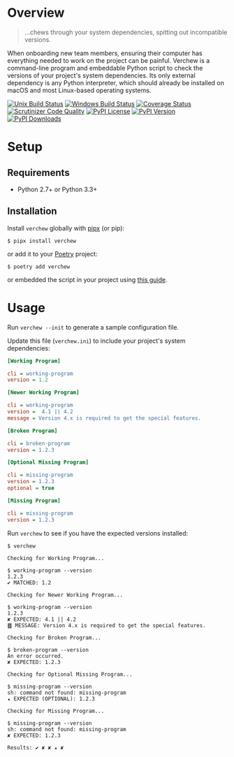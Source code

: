 # Overview

> ...chews through your system dependencies, spitting out incompatible versions.

When onboarding new team members, ensuring their computer has everything needed to work on the project can be painful. Verchew is a command-line program and embeddable Python script to check the versions of your project's system dependencies. Its only external dependency is any Python interpreter, which should already be installed on macOS and most Linux-based operating systems.

[![Unix Build Status](https://img.shields.io/travis/jacebrowning/verchew/main.svg?label=unix)](https://travis-ci.org/jacebrowning/verchew)
[![Windows Build Status](https://img.shields.io/appveyor/ci/jacebrowning/verchew/main.svg?label=windows)](https://ci.appveyor.com/project/jacebrowning/verchew)
[![Coverage Status](https://img.shields.io/coveralls/jacebrowning/verchew/main.svg)](https://coveralls.io/r/jacebrowning/verchew)
[![Scrutinizer Code Quality](https://img.shields.io/scrutinizer/g/jacebrowning/verchew.svg)](https://scrutinizer-ci.com/g/jacebrowning/verchew/?branch=main)
[![PyPI License](https://img.shields.io/pypi/l/verchew.svg)](https://pypi.org/project/verchew)
[![PyPI Version](https://img.shields.io/pypi/v/verchew.svg)](https://pypi.python.org/pypi/verchew)
[![PyPI Downloads](https://img.shields.io/pypi/dm/verchew.svg?color=orange)](https://pypistats.org/packages/verchew)

# Setup

## Requirements

- Python 2.7+ or Python 3.3+

## Installation

Install `verchew` globally with [pipx](https://pipxproject.github.io/pipx/installation/) (or pip):

```text
$ pipx install verchew
```

or add it to your [Poetry](https://poetry.eustace.io/) project:

```text
$ poetry add verchew
```

or embedded the script in your project using [this guide](https://verchew.readthedocs.io/en/latest/cli/vendoring/).

# Usage

Run `verchew --init` to generate a sample configuration file.

Update this file (`verchew.ini`) to include your project's system dependencies:

```ini
[Working Program]

cli = working-program
version = 1.2

[Newer Working Program]

cli = working-program
version =  4.1 || 4.2
message = Version 4.x is required to get the special features.

[Broken Program]

cli = broken-program
version = 1.2.3

[Optional Missing Program]

cli = missing-program
version = 1.2.3
optional = true

[Missing Program]

cli = missing-program
version = 1.2.3
```

Run `verchew` to see if you have the expected versions installed:

```text
$ verchew

Checking for Working Program...

$ working-program --version
1.2.3
✔ MATCHED: 1.2

Checking for Newer Working Program...

$ working-program --version
1.2.3
✘ EXPECTED: 4.1 || 4.2
䷉ MESSAGE: Version 4.x is required to get the special features.

Checking for Broken Program...

$ broken-program --version
An error occurred.
✘ EXPECTED: 1.2.3

Checking for Optional Missing Program...

$ missing-program --version
sh: command not found: missing-program
▴ EXPECTED (OPTIONAL): 1.2.3

Checking for Missing Program...

$ missing-program --version
sh: command not found: missing-program
✘ EXPECTED: 1.2.3

Results: ✔ ✘ ✘ ▴ ✘
```
